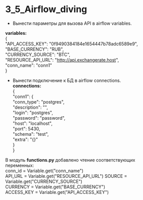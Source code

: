 # 3_5_Airflow_diving
- Вынести параметры для вызова API в airflow variables.
  
__variables:__  
{  
    "API_ACCESS_KEY": "0f9490384184e1654447b78adc6589e9",  
    "BASE_CURRENCY": "RUB",  
    "CURRENCY_SOURCE": "BTC",  
    "RESOURCE_API_URL": "http://api.exchangerate.host",  
    "conn_name": "conn1"  
}  

- Вынести подключение к БД в airflow connections.  
__connections:__  
{  
  "conn1": {  
    "conn_type": "postgres",  
    "description": "",  
    "login": "postgres",  
    "password": "password",  
    "host": "localhost",  
    "port": 5430,  
    "schema": "test",  
    "extra": "{}"  
  }  
}  

В модуль __functions.py__ добавлено чтение соответствующих переменных:  
conn_id = Variable.get("conn_name")  
API_URL = Variable.get("RESOURCE_API_URL")
SOURCE = Variable.get("CURRENCY_SOURCE")  
CURRENCY = Variable.get("BASE_CURRENCY")  
ACCESS_KEY = Variable.get("API_ACCESS_KEY")  
